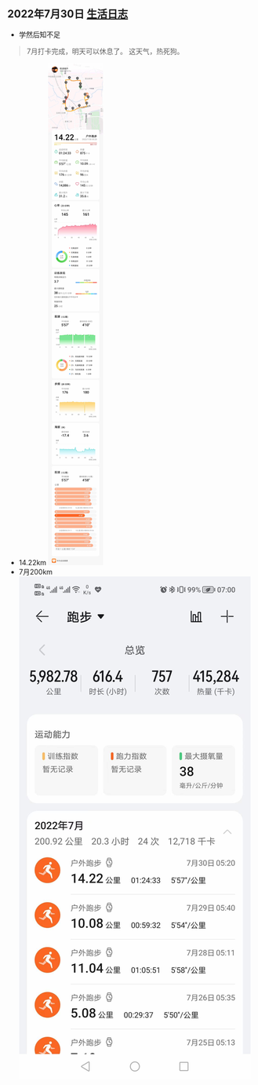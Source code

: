 ## 2022年7月30日  [生活日志](../life.md)
- 学然后知不足
> 7月打卡完成，明天可以休息了。
这天气，热死狗。 
> 
- 14.22km
![](../img/20220730r1.jpg)
- 7月200km
![](../img/20220730r2.jpg)

 